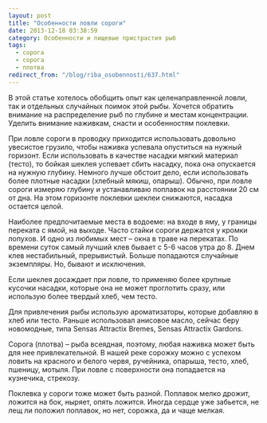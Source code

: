 ```yaml
---
layout: post
title: "Особенности ловли сороги"
date: 2013-12-18 03:38:59
category: Особенности и пищевые пристрастия рыб
tags:
  - сорога
  - сорога
  - плотва
redirect_from: "/blog/riba_osobennosti/637.html"
---
```

В этой статье хотелось обобщить опыт как целенаправленной ловли, так и
отдельных случайных поимок этой рыбы. Хочется обратить внимание на
распределение рыб по глубине и местам концентрации. Уделить внимание
наживкам, снасти и особенностям поклевки.

При ловле сороги в проводку приходится использовать довольно увесистое
грузило, чтобы наживка успевала опуститься на нужный горизонт. Если
использовать в качестве насадки мягкий материал (тесто), то бойкая
шеклея успевает сбить насадку, пока она опускается на нужную глубину.
Немного лучше обстоит дело, если использовать более плотные насадки
(хлебный мякиш, опарыш). Обычно, при ловле сороги измеряю глубину и
устанавливаю поплавок на расстоянии 20 см от дна. На этом горизонте
поклевки шеклеи снижаются, насадка остается целой.

Наиболее предпочитаемые места в водоеме: на входе в яму, у границы
переката с ямой, на выходе. Часто стайки сороги держатся у кромки
лопухов. И одно из любимых мест – окна в траве на перекатах. По времени
суток самый лучший клев бывает с 5-6 часов утра до 8. Днем клев
нестабильный, прерывистый. Больше попадаются случайные экземпляры. Но,
бывают и исключения.

Если шеклея досаждает при ловле, то применяю более крупные кусочки
насадки, которые она не может проглотить сразу, или использую более
твердый хлеб, чем тесто.

Для привлечения рыбы использую ароматизаторы, которые добавляю в хлеб
или тесто. Раньше использовал анисовое масло, сейчас беру новомодные,
типа Sensas Attractix Bremes, Sensas Attractix Gardons.

Сорога (плотва) – рыба всеядная, поэтому, любая наживка может быть для
нее привлекательной. В нашей реке сорожку можно с успехом ловить на
красного и белого червя, ручейника, опарыша, тесто, хлеб, пшеницу,
мотыля. При ловле с поверхности она попадается на кузнечика, стрекозу.

Поклевка у сороги тоже может быть разной. Поплавок мелко дрожит, ложится
на бок, ныряет, опять ложится. Иногда сердце уже забьется, не лещ ли
положил поплавок, но нет, сорожка, да и чаще мелкая.
